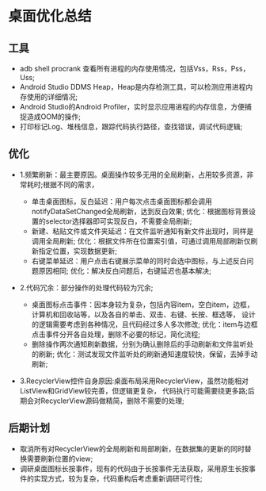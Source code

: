 # 桌面优化总结

## 工具
- adb shell procrank 查看所有进程的内存使用情况，包括Vss，Rss，Pss，Uss;
- Android Studio DDMS Heap，Heap是内存检测工具，可以检测应用进程内存使用的详细情况;
- Android Studio的Android Profiler，实时显示应用进程的内存信息，方便捕捉造成OOM的操作;
- 打印标记Log、堆栈信息，跟踪代码执行路径，查找错误，调试代码逻辑;

## 优化
- 1.频繁刷新：最主要原因。桌面操作较多无用的全局刷新，占用较多资源，非常耗时;根据不同的需求，
   - 单击桌面图标，反白延迟：用户每次点击桌面图标都会调用notifyDataSetChanged全局刷新，达到反白效果;
     优化：根据图标背景设置的selector选择器即可实现反白，不需要全局刷新;
   - 新建、粘贴文件或文件夹延迟：在文件监听通知有新文件出现时，同样是调用全局刷新;
     优化：根据文件所在位置索引值，可通过调用局部刷新仅刷新指定位置，实现数据更新;
   - 右键菜单延迟：用户点击右键展示菜单的同时会选中图标，与上述反白问题原因相同;
     优化：解决反白问题后，右键延迟也基本解决;

- 2.代码冗余：部分操作的处理代码较为冗余;
   - 桌面图标点击事件：因本身较为复杂，包括内容item，空白item，边框，计算机和回收站等，以及各自的单击、双击、右键、长按、框选等，
     设计的逻辑需要考虑到各种情况，且代码经过多人多次修改;
     优化：item与边框点击事件分开各自处理，删除不必要的标记，简化流程;
   - 删除操作两次通知刷新数据，分别为确认删除后的手动刷新和文件监听处的刷新;
     优化：测试发现文件监听处的刷新通知速度较快，保留，去掉手动刷新;

- 3.RecyclerView控件自身原因:桌面布局采用RecyclerView，虽然功能相对ListView和GridView较完善，但逻辑更复杂，
    代码执行可能需要绕更多路;后期会对RecyclerView源码做精简，删除不需要的处理;
    
## 后期计划
- 取消所有对RecyclerView的全局刷新和局部刷新，在数据集的更新的同时替换需要刷新位置的view;
- 调研桌面图标长按事件，现有的代码由于长按事件无法获取，采用原生长按事件的实现方式，较为复杂，代码重构后考虑重新调研可行性;
